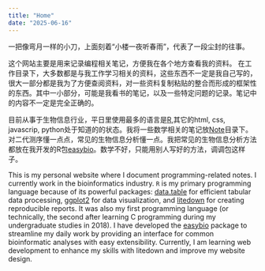 ```yaml
---
title: "Home"
date: "2025-06-16"
---
```


一把像弯月一样的小刀，上面刻着“小楼一夜听春雨”，代表了一段尘封的往事。

这个网站主要是用来记录编程相关笔记，方便我在各个地方查看我的资料。 在工作目录下，大多数都是与我工作学习相关的资料，这些东西不一定是我自己写的，很大一部分都是我为了方便查阅资料，对一些资料复制粘贴的整合而形成的框架性的东西。其中一小部分，可能是我看书的笔记，以及一些特定问题的记录。笔记中的内容不一定是完全正确的。

目前从事于生物信息行业，平日里使用最多的语言是[R](https://www.r-project.org/),其它的html, css, javascrip, python处于知道的的状态。我将一些数学相关的笔记放[Note](https://cying.org/note/)目录下。对二代测序懂一点点，常见的生物信息分析懂一点。我把常见的生物信息分析方法都放在我开发的R包[easybio](https://github.com/person-c/easybio)。数学不好，只能用别人写好的方法，调调包这样子。


This is my personal website where I document programming-related notes. I currently work in the bioinformatics industry. `R` is my primary programming language because of its powerful packages: [data.table](https://github.com/Rdatatable/data.table) for efficient tabular data processing, [ggplot2](https://github.com/tidyverse/ggplot2) for data visualization, and [litedown](https://github.com/yihui/litedown) for creating reproducible reports. It was also my first programming language (or technically, the second after learning C programming during my undergraduate studies in 2018). I have developed the [easybio](https://github.com/person-c/easybio) package to streamline my daily work by providing an interface for common bioinformatic analyses with easy extensibility. Currently, I am learning web development to enhance my skills with litedown and improve my website design.


